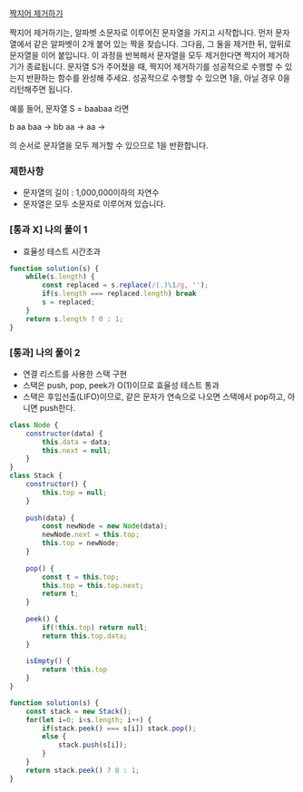 <a href="https://school.programmers.co.kr/learn/courses/30/lessons/12973">짝지어 제거하기</a>

짝지어 제거하기는, 알파벳 소문자로 이루어진 문자열을 가지고 시작합니다. 먼저 문자열에서 같은 알파벳이 2개 붙어 있는 짝을 찾습니다. 그다음, 그 둘을 제거한 뒤, 앞뒤로 문자열을 이어 붙입니다. 이 과정을 반복해서 문자열을 모두 제거한다면 짝지어 제거하기가 종료됩니다. 문자열 S가 주어졌을 때, 짝지어 제거하기를 성공적으로 수행할 수 있는지 반환하는 함수를 완성해 주세요. 성공적으로 수행할 수 있으면 1을, 아닐 경우 0을 리턴해주면 됩니다.

예를 들어, 문자열 S = baabaa 라면

b aa baa → bb aa → aa →

의 순서로 문자열을 모두 제거할 수 있으므로 1을 반환합니다.

### 제한사항

- 문자열의 길이 : 1,000,000이하의 자연수
- 문자열은 모두 소문자로 이루어져 있습니다.

### [통과 X] 나의 풀이 1

- 효율성 테스트 시간초과 

```js
function solution(s) {
    while(s.length) {
        const replaced = s.replace(/(.)\1/g, '');
        if(s.length === replaced.length) break
        s = replaced;
    }
    return s.length ? 0 : 1;
}
```

### [통과] 나의 풀이 2

- 연결 리스트를 사용한 스택 구현
- 스택은 push, pop, peek가 O(1)이므로 효율성 테스트 통과
- 스택은 후입선출(LIFO)이므로, 같은 문자가 연속으로 나오면 스택에서 pop하고, 아니면 push한다.

```js
class Node {
    constructor(data) {
        this.data = data;
        this.next = null;
    }
}
class Stack {
    constructor() {
        this.top = null;
    }
    
    push(data) {
        const newNode = new Node(data);
        newNode.next = this.top;
        this.top = newNode;
    }
    
    pop() {
        const t = this.top;
        this.top = this.top.next;
        return t;
    }
    
    peek() {
        if(!this.top) return null;
        return this.top.data;
    }
    
    isEmpty() {
        return !this.top
    }
}

function solution(s) {
    const stack = new Stack();
    for(let i=0; i<s.length; i++) {
        if(stack.peek() === s[i]) stack.pop();
        else {
            stack.push(s[i]);
        }
    }
    return stack.peek() ? 0 : 1;
}
```